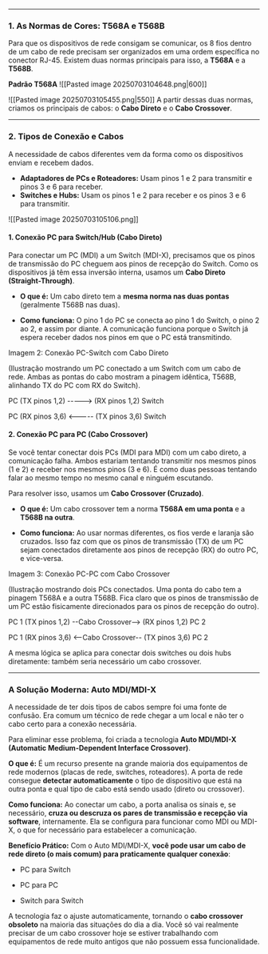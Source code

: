 
---

### **1. As Normas de Cores: T568A e T568B**
Para que os dispositivos de rede consigam se comunicar, os 8 fios dentro de um cabo de rede precisam ser organizados em uma ordem específica no conector RJ-45. Existem duas normas principais para isso, a **T568A** e a **T568B**. 

**Padrão T568A**
![[Pasted image 20250703104648.png|600]]

![[Pasted image 20250703105455.png|550]]
A partir dessas duas normas, criamos os principais de cabos: o **Cabo Direto** e o **Cabo Crossover**.

---
### **2. Tipos de Conexão e Cabos**
A necessidade de cabos diferentes vem da forma como os dispositivos enviam e recebem dados. 
- **Adaptadores de PCs e Roteadores:** Usam pinos 1 e 2 para transmitir e pinos 3 e 6 para receber.
- **Switches e Hubs:** Usam os pinos 1 e 2 para receber e os pinos 3 e 6 para transmitir.

![[Pasted image 20250703105106.png]]

    

#### 1. Conexão PC para Switch/Hub (Cabo Direto)

Para conectar um PC (MDI) a um Switch (MDI-X), precisamos que os pinos de transmissão do PC cheguem aos pinos de recepção do Switch. Como os dispositivos já têm essa inversão interna, usamos um **Cabo Direto (Straight-Through)**.

- **O que é:** Um cabo direto tem a **mesma norma nas duas pontas** (geralmente T568B nas duas).
    
- **Como funciona:** O pino 1 do PC se conecta ao pino 1 do Switch, o pino 2 ao 2, e assim por diante. A comunicação funciona porque o Switch já espera receber dados nos pinos em que o PC está transmitindo.
    

Imagem 2: Conexão PC-Switch com Cabo Direto

(Ilustração mostrando um PC conectado a um Switch com um cabo de rede. Ambas as pontas do cabo mostram a pinagem idêntica, T568B, alinhando TX do PC com RX do Switch).

PC (TX pinos 1,2) -----> (RX pinos 1,2) Switch

PC (RX pinos 3,6) <----- (TX pinos 3,6) Switch

#### 2. Conexão PC para PC (Cabo Crossover)

Se você tentar conectar dois PCs (MDI para MDI) com um cabo direto, a comunicação falha. Ambos estariam tentando transmitir nos mesmos pinos (1 e 2) e receber nos mesmos pinos (3 e 6). É como duas pessoas tentando falar ao mesmo tempo no mesmo canal e ninguém escutando.

Para resolver isso, usamos um **Cabo Crossover (Cruzado)**.

- **O que é:** Um cabo crossover tem a norma **T568A em uma ponta** e a **T568B na outra**.
    
- **Como funciona:** Ao usar normas diferentes, os fios verde e laranja são cruzados. Isso faz com que os pinos de transmissão (TX) de um PC sejam conectados diretamente aos pinos de recepção (RX) do outro PC, e vice-versa.
    

Imagem 3: Conexão PC-PC com Cabo Crossover

(Ilustração mostrando dois PCs conectados. Uma ponta do cabo tem a pinagem T568A e a outra T568B. Fica claro que os pinos de transmissão de um PC estão fisicamente direcionados para os pinos de recepção do outro).

PC 1 (TX pinos 1,2) --Cabo Crossover--> (RX pinos 1,2) PC 2

PC 1 (RX pinos 3,6) <--Cabo Crossover-- (TX pinos 3,6) PC 2

A mesma lógica se aplica para conectar dois switches ou dois hubs diretamente: também seria necessário um cabo crossover.

---

### A Solução Moderna: Auto MDI/MDI-X

A necessidade de ter dois tipos de cabos sempre foi uma fonte de confusão. Era comum um técnico de rede chegar a um local e não ter o cabo certo para a conexão necessária.

Para eliminar esse problema, foi criada a tecnologia **Auto MDI/MDI-X (Automatic Medium-Dependent Interface Crossover)**.

**O que é:** É um recurso presente na grande maioria dos equipamentos de rede modernos (placas de rede, switches, roteadores). A porta de rede consegue **detectar automaticamente** o tipo de dispositivo que está na outra ponta e qual tipo de cabo está sendo usado (direto ou crossover).

**Como funciona:** Ao conectar um cabo, a porta analisa os sinais e, se necessário, **cruza ou descruza os pares de transmissão e recepção via software**, internamente. Ela se configura para funcionar como MDI ou MDI-X, o que for necessário para estabelecer a comunicação.

**Benefício Prático:** Com o Auto MDI/MDI-X, **você pode usar um cabo de rede direto (o mais comum) para praticamente qualquer conexão**:

- PC para Switch
    
- PC para PC
    
- Switch para Switch
    

A tecnologia faz o ajuste automaticamente, tornando o **cabo crossover obsoleto** na maioria das situações do dia a dia. Você só vai realmente precisar de um cabo crossover hoje se estiver trabalhando com equipamentos de rede muito antigos que não possuem essa funcionalidade.